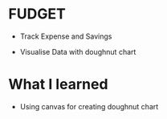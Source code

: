 # FUDGET

- Track Expense and Savings

- Visualise Data with doughnut chart

# What I learned

- Using canvas for creating doughnut chart 
